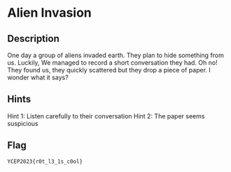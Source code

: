 Alien Invasion
===

## Description
One day a group of aliens invaded earth. They plan to hide something from us. Luckily, We managed to record a short conversation they had. 
Oh no! They found us, they quickly scattered but they drop a piece of paper. I wonder what it says?


## Hints
Hint 1: Listen carefully to their conversation
Hint 2: The paper seems suspicious

## Flag
```
YCEP2023{r0t_l3_1s_c0ol}
```